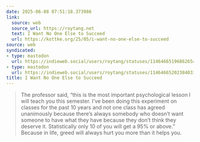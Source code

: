 ```yaml
---
date: 2025-06-08 07:51:18.373986
link:
  source: web
  source_url: https://roytang.net
  text: I Want No One Else to Succeed
  url: https://kottke.org/25/05/i-want-no-one-else-to-succeed
source: web
syndicated:
- type: mastodon
  url: https://indieweb.social/users/roytang/statuses/114646651968626544
- type: mastodon
  url: https://indieweb.social/users/roytang/statuses/114646652023840311
title: I Want No One Else to Succeed
---
```


> The professor said, “this is the most important psychological lesson I will teach you this semester. I’ve been doing this experiment on classes for the past 10 years and not one class has agreed unanimously because there’s always somebody who doesn’t want someone to have what they have because they don’t think they deserve it. Statistically only 10 of you will get a 95% or above.” Because in life, greed will always hurt you more than it helps you.